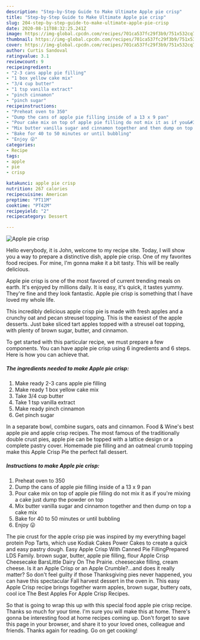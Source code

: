 ```yaml
---
description: "Step-by-Step Guide to Make Ultimate Apple pie crisp"
title: "Step-by-Step Guide to Make Ultimate Apple pie crisp"
slug: 204-step-by-step-guide-to-make-ultimate-apple-pie-crisp
date: 2020-08-11T08:32:25.241Z
image: https://img-global.cpcdn.com/recipes/701ca537fc29f3b9/751x532cq70/apple-pie-crisp-recipe-main-photo.jpg
thumbnail: https://img-global.cpcdn.com/recipes/701ca537fc29f3b9/751x532cq70/apple-pie-crisp-recipe-main-photo.jpg
cover: https://img-global.cpcdn.com/recipes/701ca537fc29f3b9/751x532cq70/apple-pie-crisp-recipe-main-photo.jpg
author: Curtis Sandoval
ratingvalue: 3.1
reviewcount: 9
recipeingredient:
- "2-3 cans apple pie filling"
- "1 box yellow cake mix"
- "3/4 cup butter"
- "1 tsp vanilla extract"
- "pinch cinnamon"
- "pinch sugar"
recipeinstructions:
- "Preheat oven to 350"
- "Dump the cans of apple pie filling inside of a 13 x 9 pan"
- "Pour cake mix on top of apple pie filling do not mix it as if you&#39;re mixing a cake just dump the powder on top"
- "Mix butter vanilla sugar and cinnamon together and then dump on top a cake mix"
- "Bake for 40 to 50 minutes or until bubbling"
- "Enjoy 😛"
categories:
- Recipe
tags:
- apple
- pie
- crisp

katakunci: apple pie crisp 
nutrition: 267 calories
recipecuisine: American
preptime: "PT11M"
cooktime: "PT42M"
recipeyield: "2"
recipecategory: Dessert

---
```



![Apple pie crisp](https://img-global.cpcdn.com/recipes/701ca537fc29f3b9/751x532cq70/apple-pie-crisp-recipe-main-photo.jpg)

Hello everybody, it is John, welcome to my recipe site. Today, I will show you a way to prepare a distinctive dish, apple pie crisp. One of my favorites food recipes. For mine, I'm gonna make it a bit tasty. This will be really delicious.

Apple pie crisp is one of the most favored of current trending meals on earth. It's enjoyed by millions daily. It is easy, it's quick, it tastes yummy. They're fine and they look fantastic. Apple pie crisp is something that I have loved my whole life.

This incredibly delicious apple crisp pie is made with fresh apples and a crunchy oat and pecan streusel topping. This is the easiest of the apple desserts. Just bake sliced tart apples topped with a streusel oat topping, with plenty of brown sugar, butter, and cinnamon.


To get started with this particular recipe, we must prepare a few components. You can have apple pie crisp using 6 ingredients and 6 steps. Here is how you can achieve that.

##### The ingredients needed to make Apple pie crisp:

1. Make ready 2-3 cans apple pie filling
1. Make ready 1 box yellow cake mix
1. Take 3/4 cup butter
1. Take 1 tsp vanilla extract
1. Make ready pinch cinnamon
1. Get pinch sugar


In a separate bowl, combine sugars, oats and cinnamon. Food &amp; Wine&#39;s best apple pie and apple crisp recipes. The most famous of the traditionally double crust pies, apple pie can be topped with a lattice design or a complete pastry cover. Homemade pie filling and an oatmeal crumb topping make this Apple Crisp Pie the perfect fall dessert. 

##### Instructions to make Apple pie crisp:

1. Preheat oven to 350
1. Dump the cans of apple pie filling inside of a 13 x 9 pan
1. Pour cake mix on top of apple pie filling do not mix it as if you&#39;re mixing a cake just dump the powder on top
1. Mix butter vanilla sugar and cinnamon together and then dump on top a cake mix
1. Bake for 40 to 50 minutes or until bubbling
1. Enjoy 😛


The pie crust for the apple crisp pie was inspired by my everything bagel protein Pop Tarts, which use Kodiak Cakes Power Cakes to create a quick and easy pastry dough. Easy Apple Crisp With Canned Pie FillingPrepared LDS Family. brown sugar, butter, apple pie filling, flour Apple Crisp Cheesecake BarsLittle Dairy On The Prairie. cheesecake filling, cream cheese. Is it an Apple Crisp or an Apple Crumble?…and does it really matter? So don&#39;t feel guilty if those Thanksgiving pies never happened, you can have this spectacular Fall harvest dessert in the oven in. This easy Apple Crisp recipe brings together warm apples, brown sugar, buttery oats, cool ice The Best Apples For Apple Crisp Recipes. 

So that is going to wrap this up with this special food apple pie crisp recipe. Thanks so much for your time. I'm sure you will make this at home. There's gonna be interesting food at home recipes coming up. Don't forget to save this page in your browser, and share it to your loved ones, colleague and friends. Thanks again for reading. Go on get cooking!
